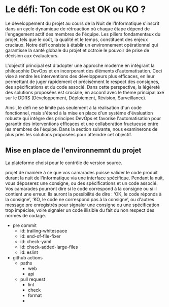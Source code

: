 # Le défi: Ton code est OK ou KO ?

Le développement du projet au cours de la Nuit de l'Informatique s'inscrit dans un cycle dynamique de rétroaction où chaque étape dépend de l'engagement actif des membres de l'équipe. Les piliers fondamentaux du projet, tels que le coût, la qualité et le temps, constituent des enjeux cruciaux. Notre défi consiste à établir un environnement opérationnel qui garantisse la santé globale du projet et octroie le pouvoir de prise de décision aux évaluateurs.

L'objectif principal est d'adopter une approche moderne en intégrant la philosophie DevOps et en incorporant des éléments d'automatisation. Ceci vise à rendre les interventions des développeurs plus efficaces, en leur permettant de juger rapidement et précisément le respect des consignes, des spécifications et du code associé. Dans cette perspective, la légèreté des solutions proposées est cruciale, en accord avec le thème principal axé sur le DDRS (Développement, Déploiement, Révision, Surveillance).

Ainsi, le défi ne se limite pas seulement à la réalisation d'un code fonctionnel, mais s'étend à la mise en place d'un système d'évaluation robuste qui intègre des principes DevOps et favorise l'automatisation pour garantir des interventions efficaces et une collaboration fructueuse entre les membres de l'équipe. Dans la section suivante, nous examinerons de plus près les solutions proposées pour atteindre cet objectif.

## Mise en place de l'environnemnt du projet

La plateforme choisi pour le contrôle de version source.



projet de manière à ce que vos camarades puisse valider le code produit durant la nuit de l'informatique via une interface spécifique. Pendant la nuit, vous déposerez une consigne, ou des spécifications et un code associé. Vos camarades pourront dire si le code correspond à la consigne ou si il contient une erreur. Ils auront la possibilité de dire : ‘OK, le code réponds à la consigne’, ‘KO, le code ne correspond pas à la consigne’, ou d'autres message pre enregistrés pour signaler une consigne ou une spécification trop impécise, voire signaler un code illisible du fait du non respect des normes de codage.

- pre commit
  - id: trailing-whitespace
  - id: end-of-file-fixer
  - id: check-yaml
  - id: check-added-large-files
  - id: eslint
- github actions
  - paths
    - web
    - api
  - pull request
    - lint
    - check
    - format
    -
